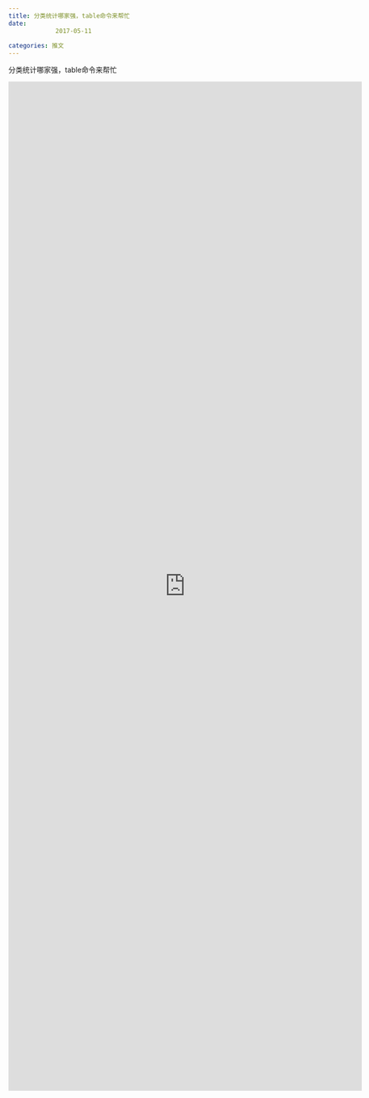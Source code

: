 ```yaml
---
title: 分类统计哪家强，table命令来帮忙
date: 
             2017-05-11
            
categories: 推文
---
```

分类统计哪家强，table命令来帮忙<!--more-->
<iframe src="http://202.114.234.173:8669/appbbs/Stata_Article/@分类统计哪家强，table命令来帮忙.htm" width="700px" height="2000px" scrolling="auto" frameborder=0 ></iframe>